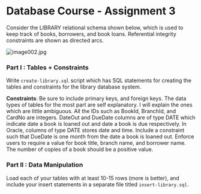 # Database Course - Assignment 3

Consider the LIBRARY relational schema shown below, which is used to keep track of books, borrowers, and book loans. Referential integrity constraints are shown as directed arcs.

![image002.jpg](http://www.mscs.mu.edu/~praveen/Teaching/Fa18/Db/Assignments/Assign3-Db-Fa18_files/image002.jpg)


 

### Part I : Tables + Constraints

Write ```create-library.sql``` script which has SQL statements for creating the tables and constraints for the library database system.

**Constraints**: Be sure to include primary keys, and foreign keys. The data types of tables for the most part are self explanatory. I will explain the ones which are little ambiguous. All the IDs such as BookId, BranchId, and CardNo are integers. DateOut and DueDate  columns are of type DATE which indicate date a book is loaned out and date a book is due respectively. In Oracle, columns of type DATE stores date and time. Include a constraint such that DueDate is one month from the date a book is loaned out. Enforce users to require a value for book title, branch name, and borrower name. The number of copies of a book should be a positive value.

 

### Part II : Data Manipulation

Load each of your tables with at least 10-15 rows (more is better), and include your insert statements in a separate file titled ```insert-library.sql```.